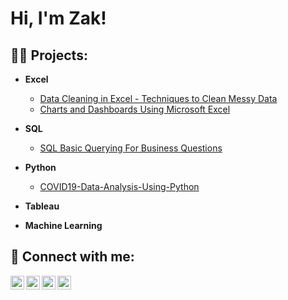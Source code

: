 <h1>Hi, I'm Zak! </h1>

<h2>👨‍💻 Projects:</h2>

- <b>Excel</b>
  - [Data Cleaning in Excel - Techniques to Clean Messy Data](https://github.com/joshmadakor1/Sentinel-Lab)
  - [Charts and Dashboards Using Microsoft Excel](https://github.com/joshmadakor1/Jwipe.PowerShell)
- <b>SQL</b>
  - [SQL Basic Querying For Business Questions](https://github.com/ZakCowleyHilton/SQL-Basic-Querying/blob/main/README.md)
- <b>Python</b>
  - [COVID19-Data-Analysis-Using-Python](https://github.com/ZakCowleyHilton/COVID19-Data-Analysis-Using-Python/blob/main/pythonDataCovid/covid19%20data%20analysis%20notebook.ipynb)
  
  
- <b>Tableau</b>
  
- <b>Machine Learning</b>
 

<h2> 🤳 Connect with me:</h2>

[<img align="left" alt="JoshMadakor | YouTube" width="22px" src="https://cdn.jsdelivr.net/npm/simple-icons@v3/icons/youtube.svg" />][youtube]
[<img align="left" alt="JoshMadakor | Twitter" width="22px" src="https://cdn.jsdelivr.net/npm/simple-icons@v3/icons/twitter.svg" />][twitter]
[<img align="left" alt="JoshMadakor | LinkedIn" width="22px" src="https://cdn.jsdelivr.net/npm/simple-icons@v3/icons/linkedin.svg" />][linkedin]
[<img align="left" alt="JoshMadakor | Instagram" width="22px" src="https://cdn.jsdelivr.net/npm/simple-icons@v3/icons/instagram.svg" />][instagram]

[twitter]: https://twitter.com/joshmadakor
[youtube]: https://www.youtube.com/c/joshmadakor
[instagram]: https://www.instagram.com/joshmadakor/
[linkedin]: https://linkedin.com/in/joshmadakor

<!--
**joshmadakor1/joshmadakor1** is a ✨ _special_ ✨ repository because its `README.md` (this file) appears on your GitHub profile.

Here are some ideas to get you started:

- 🔭 I’m currently working on ...
- 🌱 I’m currently learning ...
- 👯 I’m looking to collaborate on ...
- 🤔 I’m looking for help with ...
- 💬 Ask me about ...
- 📫 How to reach me: ...
- 😄 Pronouns: ...
- ⚡ Fun fact: ...
-->
